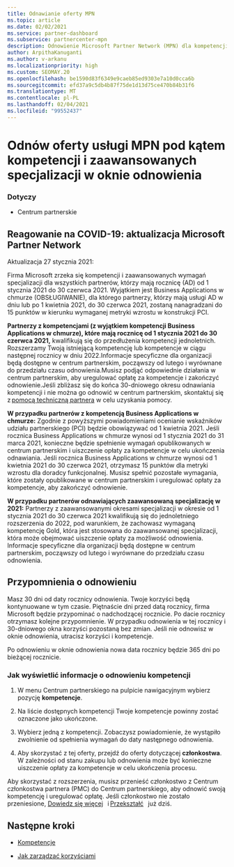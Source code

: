 ```yaml
---
title: Odnawianie oferty MPN
ms.topic: article
ms.date: 02/02/2021
ms.service: partner-dashboard
ms.subservice: partnercenter-mpn
description: Odnowienie Microsoft Partner Network (MPN) dla kompetencji i zaawansowanych specjalizacji — okno odnowienia rozpoczyna rocznicę daty zakupu plus jeden dzień.
author: ArpithaKanuganti
ms.author: v-arkanu
ms.localizationpriority: high
ms.custom: SEOMAY.20
ms.openlocfilehash: be1590d83f6349e9caeb85ed9303e7a10d0cca6b
ms.sourcegitcommit: efd37a9c5db4b87f75de1d13d75ce470b84b31f6
ms.translationtype: MT
ms.contentlocale: pl-PL
ms.lasthandoff: 02/04/2021
ms.locfileid: "99552437"
---
```

# <a name="renew-your-mpn-offers-for-competencies-and-advanced-specializations-during-the-renewal-window"></a>Odnów oferty usługi MPN pod kątem kompetencji i zaawansowanych specjalizacji w oknie odnowienia

### <a name="applies-to"></a>Dotyczy

- Centrum partnerskie

## <a name="responding-to-covid-19-microsoft-partner-network-update"></a>Reagowanie na COVID-19: aktualizacja Microsoft Partner Network

Aktualizacja 27 stycznia 2021:  

Firma Microsoft zrzeka się kompetencji i zaawansowanych wymagań specjalizacji dla wszystkich partnerów, którzy mają rocznicę (AD) od 1 stycznia 2021 do 30 czerwca 2021. Wyjątkiem jest Business Applications w chmurze (OBSŁUGIWANIE), dla którego partnerzy, którzy mają usługi AD w dniu lub po 1 kwietnia 2021, do 30 czerwca 2021, zostaną nanagradzani do 15 punktów w kierunku wymaganej metryki wzrostu w konstrukcji PCI.  

**Partnerzy z kompetencjami (z wyjątkiem kompetencji Business Applications w chmurze), które mają rocznicę od 1 stycznia 2021 do 30 czerwca 2021,** kwalifikują się do przedłużenia kompetencji jednoletnich. Rozszerzamy Twoją istniejącą kompetencję lub kompetencje w ciągu następnej rocznicy w dniu 2022.Informacje specyficzne dla organizacji będą dostępne w centrum partnerskim, począwszy od lutego i wyrównane do przedziału czasu odnowienia.Musisz podjąć odpowiednie działania w centrum partnerskim, aby uregulować opłatę za kompetencje i zakończyć odnowienie.Jeśli zbliżasz się do końca 30-dniowego okresu odnawiania kompetencji i nie można go odnowić w centrum partnerskim, skontaktuj się z [pomocą techniczną partnera](https://partner.microsoft.com/support) w celu uzyskania pomocy.  

**W przypadku partnerów z kompetencją Business Applications w chmurze:** Zgodnie z powyższymi powiadomieniami ocenianie wskaźników udziału partnerskiego (PCI) będzie obowiązywać od 1 kwietnia 2021. Jeśli rocznica Business Applications w chmurze wynosi od 1 stycznia 2021 do 31 marca 2021, konieczne będzie spełnienie wymagań opublikowanych w centrum partnerskim i uiszczenie opłaty za kompetencje w celu ukończenia odnawiania. Jeśli rocznica Business Applications w chmurze wynosi od 1 kwietnia 2021 do 30 czerwca 2021, otrzymasz 15 punktów dla metryki wzrostu dla doradcy funkcjonalnej. Musisz spełnić pozostałe wymagania, które zostały opublikowane w centrum partnerskim i uregulować opłaty za kompetencje, aby zakończyć odnowienie.  

**W przypadku partnerów odnawiających zaawansowaną specjalizację w 2021:** Partnerzy z zaawansowanymi okresami specjalizacji w okresie od 1 stycznia 2021 do 30 czerwca 2021 kwalifikują się do jednoletniego rozszerzenia do 2022, pod warunkiem, że zachowasz wymaganą kompetencję Gold, która jest stosowana do zaawansowanej specjalizacji, która może obejmować uiszczenie opłaty za możliwość odnowienia. Informacje specyficzne dla organizacji będą dostępne w centrum partnerskim, począwszy od lutego i wyrównane do przedziału czasu odnowienia.  

## <a name="renewal-reminders"></a>Przypomnienia o odnowieniu

Masz 30 dni od daty rocznicy odnowienia. Twoje korzyści będą kontynuowane w tym czasie. Piętnaście dni przed datą rocznicy, firma Microsoft będzie przypominać o nadchodzącej rocznicie. Po dacie rocznicy otrzymasz kolejne przypomnienie. W przypadku odnowienia w tej rocznicy i 30-dniowego okna korzyści pozostaną bez zmian. Jeśli nie odnowisz w oknie odnowienia, utracisz korzyści i kompetencje.

Po odnowieniu w oknie odnowienia nowa data rocznicy będzie 365 dni po bieżącej rocznicie.

### <a name="how-to-view-competency-renewal-information"></a>Jak wyświetlić informacje o odnowieniu kompetencji

1. W menu Centrum partnerskiego na pulpicie nawigacyjnym wybierz pozycję **kompetencje**.  

2. Na liście dostępnych kompetencji Twoje kompetencje powinny zostać oznaczone jako ukończone.  

3. Wybierz jedną z kompetencji. Zobaczysz powiadomienie, że wystąpiło zwolnienie od spełnienia wymagań do daty następnego odnowienia.

4. Aby skorzystać z tej oferty, przejdź do oferty dotyczącej **członkostwa**. W zależności od stanu zakupu lub odnowienia może być konieczne uiszczenie opłaty za kompetencje w celu ukończenia procesu.

Aby skorzystać z rozszerzenia, musisz przenieść członkostwo z Centrum członkostwa partnera (PMC) do Centrum partnerskiego, aby odnowić swoją kompetencję i uregulować opłatę. Jeśli członkostwo nie zostało przeniesione, [Dowiedz się więcej](prepare-pmc-pc-migration.md)   i [Przekształć](https://partners.microsoft.com/partnerprogram/Welcome.aspx)   już dziś.  

## <a name="next-steps"></a>Następne kroki

- [Kompetencje](learn-about-competencies.md)

- [Jak zarządzać korzyściami](manage-your-partner-network-benefits.md)

